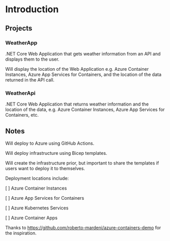 # Introduction

## Projects

### WeatherApp

.NET Core Web Application that gets weather information from an API and displays them to the user.

Will display the location of the Web Application e.g. Azure Container Instances, Azure App Services for Containers, and the location of the data returned in the API call.

### WeatherApi

.NET Core Web Application that returns weather information and the location of the data, e.g. Azure Container Instances, Azure App Services for Containers, etc.

## Notes

Will deploy to Azure using GitHub Actions.

Will deploy infrastructure using Bicep templates.

Will create the infrastructure prior, but important to share the templates if users want to deploy it to themselves.

Deployment locations include:

[ ] Azure Container Instances

[ ] Azure App Services for Containers

[ ] Azure Kubernetes Services

[ ] Azure Container Apps

Thanks to <https://github.com/roberto-mardeni/azure-containers-demo> for the inspiration.
